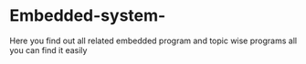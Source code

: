 # Embedded-system-
Here you  find out all related embedded program and topic wise programs all you can find it easily 
